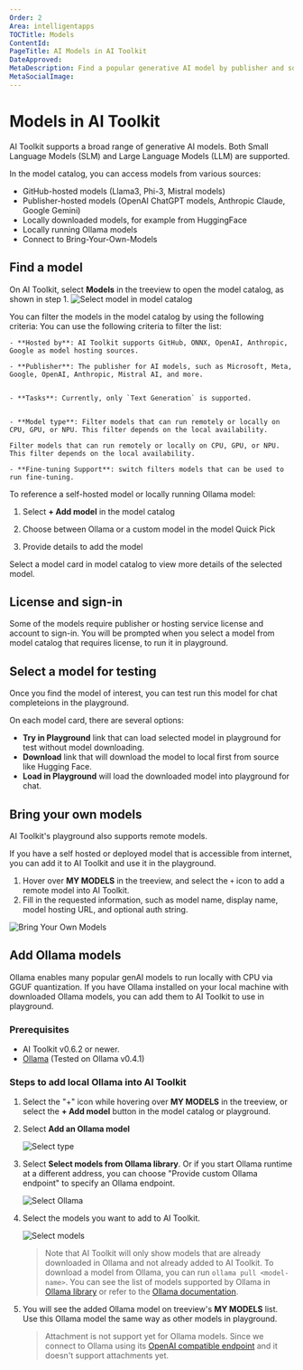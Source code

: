 ```yaml
---
Order: 2
Area: intelligentapps
TOCTitle: Models
ContentId:
PageTitle: AI Models in AI Toolkit
DateApproved:
MetaDescription: Find a popular generative AI model by publisher and source. Bring your own model that is hosted with a URL, or select an Ollama model.
MetaSocialImage:
---
```


# Models in AI Toolkit

AI Toolkit supports a broad range of generative AI models. Both Small Language Models (SLM) and Large Language Models (LLM) are supported.

In the model catalog, you can access models from various sources:

- GitHub-hosted models (Llama3, Phi-3, Mistral models)
- Publisher-hosted models (OpenAI ChatGPT models, Anthropic Claude, Google Gemini)
- Locally downloaded models, for example from HuggingFace
- Locally running Ollama models
- Connect to Bring-Your-Own-Models

## Find a model

On AI Toolkit, select **Models** in the treeview to open the model catalog, as shown in step 1.
![Select model in model catalog](./images/models/model_catalog.png)

You can filter the models in the model catalog by using the following criteria:
    You can use the following criteria to filter the list:
    
    - **Hosted by**: AI Toolkit supports GitHub, ONNX, OpenAI, Anthropic, Google as model hosting sources.

    - **Publisher**: The publisher for AI models, such as Microsoft, Meta, Google, OpenAI, Anthropic, Mistral AI, and more.


    - **Tasks**: Currently, only `Text Generation` is supported.


    - **Model type**: Filter models that can run remotely or locally on CPU, GPU, or NPU. This filter depends on the local availability.

    Filter models that can run remotely or locally on CPU, GPU, or NPU. This filter depends on the local availability.

    - **Fine-tuning Support**: switch filters models that can be used to run fine-tuning.

To reference a self-hosted model or locally running Ollama model:

1. Select **+ Add model** in the model catalog

1. Choose between Ollama or a custom model in the model Quick Pick

1. Provide details to add the model

Select a model card in model catalog to view more details of the selected model.

## License and sign-in

Some of the models require publisher or hosting service license and account to sign-in. You will be prompted when you select a model from model catalog that requires license, to run it in playground.

## Select a model for testing

Once you find the model of interest, you can test run this model for chat completeions in the playground.

On each model card, there are several options:
- **Try in Playground** link that can load selected model in playground for test without model downloading.
- **Download** link that will download the model to local first from source like Hugging Face.
- **Load in Playground** will load the downloaded model into playground for chat.

## Bring your own models

AI Toolkit's playground also supports remote models.

If you have a self hosted or deployed model that is accessible from internet, you can add it to AI Toolkit and use it in the playground.

1. Hover over **MY MODELS** in the treeview, and select the `+` icon to add a remote model into AI Toolkit.
1. Fill in the requested information, such as model name, display name, model hosting URL, and optional auth string.

![Bring Your Own Models](./images/models/byom.png)

## Add Ollama models

Ollama enables many popular genAI models to run locally with CPU via GGUF quantization. If you have Ollama installed on your local machine with downloaded Ollama models, you can add them to AI Toolkit to use in playground.

### Prerequisites

- AI Toolkit v0.6.2 or newer.
- [Ollama](https://ollama.com/download) (Tested on Ollama v0.4.1)

### Steps to add local Ollama into AI Toolkit

1. Select the "+" icon while hovering over **MY MODELS** in the treeview, or select the **+ Add model** button in the model catalog or playground.

1. Select **Add an Ollama model**

    ![Select type](./images/models/select-type.png)

1. Select **Select models from Ollama library**. Or if you start Ollama runtime at a different address, you can choose "Provide custom Ollama endpoint" to specify an Ollama endpoint.

    ![Select Ollama](./images/models/select-ollama.png)

1. Select the models you want to add to AI Toolkit.

    ![Select models](./images/models/select-models.png)

    > Note that AI Toolkit will only show models that are already downloaded in Ollama and not already added to AI Toolkit. To download a model from Ollama, you can run `ollama pull <model-name>`. You can see the list of models supported by Ollama in [Ollama library](https://ollama.com/library) or refer to the [Ollama documentation](https://github.com/ollama/ollama).

1. You will see the added Ollama model on treeview's **MY MODELS** list. Use this Ollama model the same way as other models in playground.

    > Attachment is not support yet for Ollama models. Since we connect to Ollama using its [OpenAI compatible endpoint](https://github.com/ollama/ollama/blob/main/docs/openai.md) and it doesn't support attachments yet.
